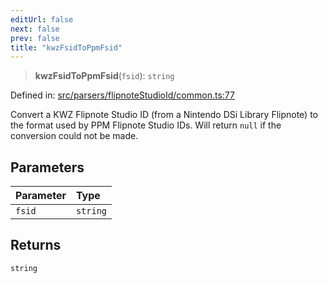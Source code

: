 ```yaml
---
editUrl: false
next: false
prev: false
title: "kwzFsidToPpmFsid"
---
```


> **kwzFsidToPpmFsid**(`fsid`): `string`

Defined in: [src/parsers/flipnoteStudioId/common.ts:77](https://github.com/jaames/flipnote.js/blob/a8a7e56268fb7f3a0039ade6ddc69a607deedd27/src/parsers/flipnoteStudioId/common.ts#L77)

Convert a KWZ Flipnote Studio ID (from a Nintendo DSi Library Flipnote) to the format used by PPM Flipnote Studio IDs.
Will return `null` if the conversion could not be made.

## Parameters

| Parameter | Type |
| :------ | :------ |
| `fsid` | `string` |

## Returns

`string`
